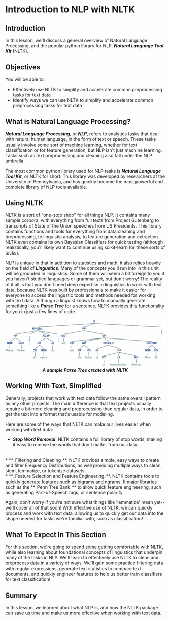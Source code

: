 
# Introduction to NLP with NLTK

## Introduction

In this lesson, we'll discuss a general overview of Natural Language Processing, and the popular python library for NLP, **_Natural Language Tool Kit_** (NLTK).

## Objectives

You will be able to:

* Effectively use NLTK to simplify and accelerate common preprocessing tasks for text data
* Identify ways we can use NLTK to simplify and accelerate common preprocessing tasks for text data


## What is Natural Language Processing?

**_Natural Language Processing_**, or **_NLP_**, refers to analytics tasks that deal with natural human language, in the form of text or speech. These tasks usually involve some sort of machine learning, whether for text classification or for feature generation, but NLP isn't just machine learning. Tasks such as text preprocessing and cleaning also fall under the NLP umbrella. 

The most common python library used for NLP tasks is **_Natural Language Tool Kit_**, or NLTK for short. This library was developed by researchers at the University of Pennsylvania, and has quickly become the most powerful and complete library of NLP tools available. 

## Using NLTK

NLTK is a sort of "one-stop shop" for all things NLP. It contains many sample corpora, with everything from full texts from Project Gutenberg to transcripts of State of the Union speeches from US Presidents. This library contains functions and tools for everything from data cleaning and preprocessing, to linguistic analysis, to feature generation and extraction. NLTK even contains its own Bayesian Classifiers for quick testing (although realistically, you'll likely want to continue using scikit-learn for these sorts of tasks). 

NLP is unique in that in addition to statistics and math, it also relies heavily on the field of **_Lingustics_**. Many of the concepts you'll run into in this unit will be grounded in linguistics. Some of them will seem a bit foreign to you if you haven't studied languages or grammar yet, but don't worry! The reality of it all is that you don't need deep expertise in linguistics to work with text data, because NLTK was built by professionals to make it easier for everyone to access the lingustic tools and methods needed for working with text data. Although a linguist knows how to manually generate something like a **_Parse Tree_** for a sentence, NLTK provides this functionality for you in just a few lines of code. 

<center> <img src='parse_tree.png'> 
    <strong><em>A sample Parse Tree created with NLTK</em></strong>
    </center>

## Working With Text, Simplified

Generally, projects that work with text data follow the same overall pattern as any other projects. The main difference is that text projects usually require a bit more cleaning and preprocessing than regular data, in order to get the text into a format that's usable for modeling. 

Here are some of the ways that NLTK can make our lives easier when working with text data:

* **_Stop Word Removal_**. NLTK contains a full library of stop words, making it easy to remove the words that don't matter from our data.  
<br>  
* **_Filtering and Cleaning_**. NLTK provides simple, easy ways to create and filter Frequency Distributions, as well providing mutliple ways to clean, stem, lemmatize, or tokenize datasets.
<br>  
* **_Feature Selection and Feature Engineering_**. NLTK contains tools to quickly generate features such as bigrams and ngrams. It major libraries such as the **_Penn Tree Bank_** to allow quick feature engineering, such as generating Part-of-Speech tags, or sentence polarity. 

Again, don't worry if you're not sure what things like 'lemmatize' mean yet--we'll cover all of that soon! With effective use of NLTK, we can quickly process and work with text data, allowing us to quickly get our data into the shape needed for tasks we're familiar with, such as classification!

## What To Expect In This Section

For this section, we're going to spend some getting comfortable with NLTK, while also learning about foundational concepts of linguistics that underpin many of the tasks in NLP. We'll learn to effectively use NLTK to clean and preprocess data in a variety of ways. We'll gain some practice filtering data with regular expressions, generate text statistics to compare text documents, and quickly engineer features to help us better train classifiers for text classification!


## Summary

In this lesson, we learned about what NLP is, and how the NLTK package can save us time and make us more effective when working with text data. 
